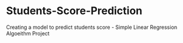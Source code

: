 # Students-Score-Prediction
Creating a model to predict students score - Simple Linear Regression Algoeithm Project
